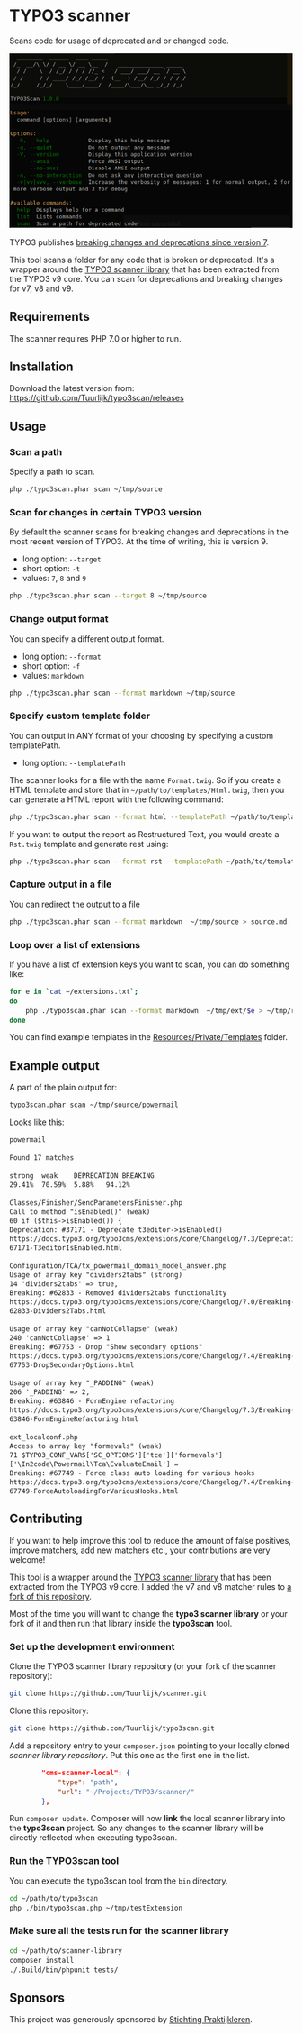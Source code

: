 # TYPO3 scanner
Scans code for usage of deprecated and or changed code.

![](src/Resources/Public/Screenshot/Screenshot.png)

TYPO3 publishes [breaking changes and deprecations since version 7](https://docs.typo3.org/typo3cms/extensions/core/stable/Index.html).

This tool scans a folder for any code that is broken or deprecated. It's a wrapper around the [TYPO3 scanner library](https://github.com/ohader/scanner) that has been extracted from the TYPO3 v9 core. You can scan for deprecations and breaking changes for v7, v8 and v9.

## Requirements
The scanner requires PHP 7.0 or higher to run.

## Installation
Download the latest version from: https://github.com/Tuurlijk/typo3scan/releases

## Usage
### Scan a path
Specify a path to scan.
```bash
php ./typo3scan.phar scan ~/tmp/source
```

### Scan for changes in certain TYPO3 version
By default the scanner scans for breaking changes and deprecations in the most recent version of TYPO3. At the time of writing, this is version 9.
- long option: `--target`
- short option: `-t`
- values: `7`, `8` and `9`
```bash
php ./typo3scan.phar scan --target 8 ~/tmp/source
```

### Change output format
You can specify a different output format.
- long option: `--format`
- short option: `-f`
- values: `markdown`
```bash
php ./typo3scan.phar scan --format markdown ~/tmp/source
```

### Specify custom template folder
You can output in ANY format of your choosing by specifying a custom templatePath. 
- long option: `--templatePath`

The scanner looks for a file with the name `Format.twig`. So if you create a HTML template and store that in `~/path/to/templates/Html.twig`, then you can generate a HTML report with the following command:
```bash
php ./typo3scan.phar scan --format html --templatePath ~/path/to/templates ~/tmp/source
```
If you want to output the report as Restructured Text, you would create a `Rst.twig` template and generate rest using:
```bash
php ./typo3scan.phar scan --format rst --templatePath ~/path/to/templates ~/tmp/source
```

### Capture output in a file
You can redirect the output to a file
```bash
php ./typo3scan.phar scan --format markdown  ~/tmp/source > source.md
```

### Loop over a list of extensions
If you have a list of extension keys you want to scan, you can do something like:
```bash
for e in `cat ~/extensions.txt`;
do
    php ./typo3scan.phar scan --format markdown  ~/tmp/ext/$e > ~/tmp/reports/$e.md;
done
```

You can find example templates in the [Resources/Private/Templates](./src/Resources/Private/Templates) folder.
## Example output
A part of the plain output for:
```bash
typo3scan.phar scan ~/tmp/source/powermail
```
Looks like this:
```
powermail

Found 17 matches

strong	weak	DEPRECATION	BREAKING	
29.41%	70.59%	5.88%	94.12%	

Classes/Finisher/SendParametersFinisher.php
Call to method "isEnabled()" (weak)
60 if ($this->isEnabled()) {
Deprecation: #37171 - Deprecate t3editor->isEnabled()
https://docs.typo3.org/typo3cms/extensions/core/Changelog/7.3/Deprecation-67171-T3editorIsEnabled.html

Configuration/TCA/tx_powermail_domain_model_answer.php
Usage of array key "dividers2tabs" (strong)
14 'dividers2tabs' => true,
Breaking: #62833 - Removed dividers2tabs functionality
https://docs.typo3.org/typo3cms/extensions/core/Changelog/7.0/Breaking-62833-Dividers2Tabs.html

Usage of array key "canNotCollapse" (weak)
240 'canNotCollapse' => 1
Breaking: #67753 - Drop "Show secondary options"
https://docs.typo3.org/typo3cms/extensions/core/Changelog/7.4/Breaking-67753-DropSecondaryOptions.html

Usage of array key "_PADDING" (weak)
206 '_PADDING' => 2,
Breaking: #63846 - FormEngine refactoring
https://docs.typo3.org/typo3cms/extensions/core/Changelog/7.3/Breaking-63846-FormEngineRefactoring.html

ext_localconf.php
Access to array key "formevals" (weak)
71 $TYPO3_CONF_VARS['SC_OPTIONS']['tce']['formevals']['\In2code\Powermail\Tca\EvaluateEmail'] =
Breaking: #67749 - Force class auto loading for various hooks
https://docs.typo3.org/typo3cms/extensions/core/Changelog/7.4/Breaking-67749-ForceAutoloadingForVariousHooks.html
```
## Contributing
If you want to help improve this tool to reduce the amount of false positives, improve matchers, add new matchers etc., your contributions are very welcome!

This tool is a wrapper around the [TYPO3 scanner library](https://github.com/ohader/scanner) that has been extracted from the TYPO3 v9 core. I added the v7 and v8 matcher rules to [a fork of this repository](https://github.com/Tuurlijk/scanner).

Most of the time you will want to change the **typo3 scanner library** or your fork of it and then run that library inside the **typo3scan** tool.

### Set up the development environment
Clone the TYPO3 scanner library repository (or your fork of the scanner repository):
```bash
git clone https://github.com/Tuurlijk/scanner.git
```
Clone this repository:
```bash
git clone https://github.com/Tuurlijk/typo3scan.git
```
Add a repository entry to your `composer.json` pointing to your locally cloned *scanner library repository*. Put this one as the first one in the list.
```json
        "cms-scanner-local": {
            "type": "path",
            "url": "~/Projects/TYPO3/scanner/"
        },
```
Run `composer update`. Composer will now **link** the local scanner library into the **typo3scan** project. So any changes to the scanner library will be directly reflected when executing typo3scan.

### Run the TYPO3scan tool
You can execute the typo3scan tool from the `bin` directory.
```bash
cd ~/path/to/typo3scan
php ./bin/typo3scan.php ~/tmp/testExtension
```

### Make sure all the tests run for the scanner library
```bash
cd ~/path/to/scanner-library
composer install
./.Build/bin/phpunit tests/
```

## Sponsors
This project was generously sponsored by [Stichting Praktijkleren](https://www.stichtingpraktijkleren.nl/).

